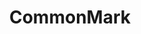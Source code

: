 ---
github: commonmark
guide: https://github.com/dcurtis/markdown-mark
images:
- commonmark-ar21.svg
- commonmark-icon.svg
- commonmark-official.svg
logohandle: commonmark
sort: commonmark
title: CommonMark
website: http://commonmark.org/
wikipedia: https://en.wikipedia.org/wiki/Markdown
---